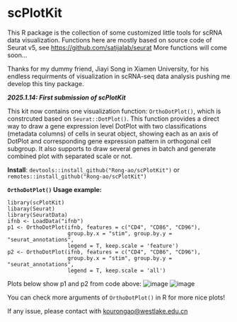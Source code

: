 # scPlotKit
This R package is the collection of some customized little tools for scRNA data visualization.
Functions here are mostly based on source code of Seurat v5, see https://github.com/satijalab/seurat
More functions will come soon...

Thanks for my dummy friend, Jiayi Song in Xiamen University, for his endless requirments of visualization in scRNA-seq data analysis pushing me develop this tiny package.

***2025.1.14: First submission of scPlotKit***

This kit now contains one visualization function: `OrthoDotPlot()`, which is constrcuted based on `Seurat::DotPlot()`. This function provides a direct way to draw a gene expression level DotPlot with two classifications (metadata columns) of cells in seurat object, showing each as an axis of DotPlot and corresponding gene expression pattern in orthogonal cell subgroup. It also supports to draw several genes in batch and generate combined plot with separated scale or not.

**Install**: 
`devtools::install_github("Rong-ao/scPlotKit")`
or
`remotes::install_github("Rong-ao/scPlotKit")`

**`OrthoDotPlot()` Usage example:**

```
library(scPlotKit)
libaray(Seurat)
library(SeuratData)
ifnb <- LoadData("ifnb")
p1 <- OrthoDotPlot(ifnb, features = c("CD4", "CD86", "CD96"),
                   group.by.x = "stim", group.by.y = "seurat_annotations",
                   legend = T, keep.scale = 'feature')
p2 <- OrthoDotPlot(ifnb, features = c("CD4", "CD86", "CD96"),
                   group.by.x = "stim", group.by.y = "seurat_annotations",
                   legend = T, keep.scale = 'all')
```

Plots below show p1 and p2 from code above:
![image](https://github.com/user-attachments/assets/dfd6163f-4c1d-40ce-85d4-77a64494c596) ![image](https://github.com/user-attachments/assets/34abc107-203b-4c4d-b173-a3fa0f9f9f2b)

You can check more arguments of `OrthoDotPlot()` in R for more nice plots!

If any issue, please contact with kourongao@westlake.edu.cn
